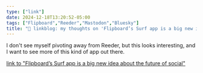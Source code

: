```yaml
---
type: ["link"]
date: 2024-12-18T13:20:52-05:00
tags: ["Flipboard","Reeder","Mastodon","Bluesky"]
title: "🔗 linkblog: my thoughts on 'Flipboard’s Surf app is a big new idea about the future of social'"
---
```

I don't see myself pivoting away from Reeder, but this looks interesting, and I want to see more of this kind of app out there.

[link to "Flipboard’s Surf app is a big new idea about the future of social"](https://www.theverge.com/2024/12/18/24323903/flipboard-surf-fediverse-social-web-app)
